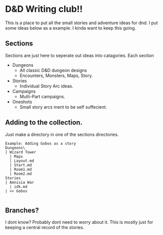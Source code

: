 # D&D Writing club!!
This is a place to put all the small stories and adventure ideas for dnd.
I put some ideas below as a example. I kinda want to keep this going.

## Sections 
Sections are just here to seperate out ideas into catagories. 
Each section

- Dungeons 
  - All classic D&D dungeon designs  
  - Encounters, Monsters, Maps, Story. 
- Stories
  - Individual Story Arc ideas.
- Campaigns
  - Multi-Part campaigns.
- Oneshots
  - Small story arcs ment to be self suffecient.



## Adding to the collection.
Just make a directory in one of the sections directories.

```
Example: Adding Gobos as a story
Dungeons\
| Wizard Tower
  | Maps
  | Layout.md
  | Start.md
  | Room1.md
  | Room2.md
Stories
| Amnisia War
  | idk.md
| << Gobos
  
```

## Branches?
I dont know? Probably dont need to worry about it. 
This is mostly just for keeping a central record of the stories.